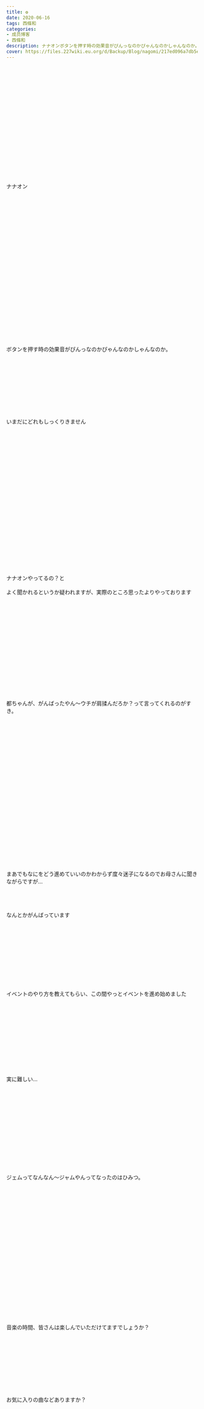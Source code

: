 ```yaml
---
title: ✿
date: 2020-06-16
tags: 西條和
categories: 
- 成员博客
- 西條和
description: ナナオンボタンを押す時の効果音がぴんっなのかぴゃんなのかしゃんなのか。いまだにどれもしっ...
cover: https://files.227wiki.eu.org/d/Backup/Blog/nagomi/217ed096a7db5e946d2763d3849fa.jpg 
---
```

<div class="blog_detail__main">
        ﻿<br/>
<br/>
<br/>
<br/>
<br/>
<br/>
<br/>
<br/>
<br/>
<br/>
<br/>
<br/>
<br/>
<br/>
<br/>
<br/>
<br/>
<br/>
ナナオン<br/>
<br/>
<br/>
<br/>
<br/>
<br/>
<br/>
<br/>
<br/>
<br/>
<br/>
<br/>
<br/>
<br/>
<br/>
<br/>
<br/>
<br/>
<br/>
<br/>
<br/>
<br/>
<br/>
<br/>
<br/>
ボタンを押す時の効果音がぴんっなのかぴゃんなのかしゃんなのか。<br/>
<br/>
<br/>
<br/>
<br/>
<br/>
<br/>
<br/>
<br/>
<br/>
<br/>
いまだにどれもしっくりきません<br/>
<br/>
<br/>
<br/>
<br/>
<br/>
<br/>
<br/>
<br/>
<br/>
<br/>
<br/>
<br/>
<br/>
<br/>
<br/>
<br/>
<br/>
<br/>
<br/>
<br/>
<br/>
<br/>
<br/>
ナナオンやってるの？と<br/>
<br/>
よく聞かれるというか疑われますが、実際のところ思ったよりやっております<br/>
<br/>
<br/>
<br/>
<br/>
<br/>
<br/>
<br/>
<br/>
<br/>
<br/>
<br/>
<br/>
<br/>
<br/>
<br/>
<br/>
都ちゃんが、がんばったやん〜ウチが肩揉んだろか？って言ってくれるのがすき。<br/>
<br/>
<br/>
<br/>
<br/>
<br/>
<br/>
<br/>
<br/>
<br/>
<br/>
<br/>
<br/>
<br/>
<br/>
<br/>
<br/>
<br/>
<br/>
<br/>
<br/>
<br/>
<br/>
<br/>
<br/>
まあでもなにをどう進めていいのかわからず度々迷子になるのでお母さんに聞きながらですが…<br/>
<br/>
<br/>
<br/>
<br/>
なんとかがんばっています<br/>
<br/>
<br/>
<br/>
<br/>
<br/>
<br/>
<br/>
<br/>
<br/>
<br/>
<br/>
イベントのやり方を教えてもらい、この間やっとイベントを進め始めました<br/>
<br/>
<br/>
<br/>
<br/>
<br/>
<br/>
<br/>
<br/>
<br/>
<br/>
<br/>
<br/>
実に難しい…<br/>
<br/>
<br/>
<br/>
<br/>
<br/>
<br/>
<br/>
<br/>
<br/>
<br/>
<br/>
<br/>
<br/>
<br/>
ジェムってなんなん〜ジャムやんってなったのはひみつ。<br/>
<br/>
<br/>
<br/>
<br/>
<br/>
<br/>
<br/>
<br/>
<br/>
<br/>
<br/>
<br/>
<br/>
<br/>
<br/>
<br/>
<br/>
<br/>
<br/>
<br/>
<br/>
<br/>
音楽の時間、皆さんは楽しんでいただけてますでしょうか？<br/>
<br/>
<br/>
<br/>
<br/>
<br/>
<br/>
<br/>
<br/>
<br/>
<br/>
お気に入りの曲などありますか？<br/>
<br/>
<br/>
<br/>
<br/>
<br/>
<br/>
<br/>
<br/>
<br/>
<br/>
<br/>
<br/>
<br/>
<br/>
<br/>
<br/>
<br/>
私はとんぼの気持ち一択。というぐらいとんぼとんぼしております<br/>
<br/>
<br/>
<br/>
<br/>
<br/>
<br/>
<br/>
<br/>
寝ても覚めてもとんぼなり<br/>
<br/>
<br/>
<br/>
<br/>
<br/>
<br/>
<br/>
<br/>
<br/>
<br/>
<br/>
<br/>
<br/>
<br/>
<br/>
<br/>
<br/>
3Dモードやカバー曲と、盛りだくさんとなっております<br/>
<br/>
<br/>
<br/>
<br/>
<br/>
<br/>
<br/>
<br/>
<br/>
<br/>
3Dモードの見方もずっと知らなくて、初めて見たとき感動しました…<br/>
<br/>
<br/>
<br/>
<br/>
<br/>
<br/>
<br/>
<br/>
<br/>
<br/>
<br/>
<br/>
<br/>
<br/>
<br/>
<br/>
<br/>
私が言うのもなんですが、みなさんに楽しんでいただけてたら嬉しいです。<br/>
<br/>
<br/>
<br/>
<br/>
<br/>
<br/>
<br/>
<br/>
<br/>
<br/>
<br/>
<br/>
<br/>
<br/>
<br/>
カバー曲はイベントの中にも外にもありますが、<br/>
<br/>
<br/>
<br/>
イベントの外で言うと青いスタスィオンをカバーさせてもらっています。<br/>
<br/>
<br/>
<br/>
<br/>
<br/>
<br/>
<br/>
<br/>
<br/>
<br/>
<br/>
<br/>
<br/>
<br/>
<br/>
実は青いスタスィオンは私にとって特別な曲なんです<br/>
<br/>
<br/>
<br/>
<br/>
<br/>
<br/>
<br/>
<br/>
<br/>
<br/>
<br/>
計算中で歌合戦の時もカバーさせてもらってたのですが、元はというと私がレッスンで歌ってた曲でした<br/>
<br/>
<br/>
<br/>
<br/>
<br/>
<br/>
<br/>
<br/>
<br/>
<br/>
<br/>
<br/>
歌のレッスンでは当時課題曲があって、それを1人ずつ歌っていくのですが<br/>
<br/>
私はどうしても人前で歌うのが苦手で、体は震えるし声は出ないしでその時はほとんど歌えなかったんです。<br/>
<br/>
<br/>
<br/>
<br/>
<br/>
<br/>
<br/>
<br/>
<br/>
<br/>
それで自分の好きな曲を一回歌ってみようとなったのですが、その時に自分で選んだ曲が<br/>
青いスタスィオンでした。<br/>
<br/>
<br/>
<br/>
<br/>
<br/>
<br/>
<br/>
<br/>
<br/>
<br/>
<br/>
もちろんうまくはないのですが、この曲だけは今までのような苦しさがなく歌えたんです<br/>
<br/>
<br/>
<br/>
<br/>
<br/>
<br/>
それがきっかけでその後始まったレコーディングでもなんとか歌えるようになったので、私にとっては特別であり、きっかけの曲なんです<br/>
<br/>
<br/>
<br/>
<br/>
<br/>
<br/>
<br/>
<br/>
<br/>
<br/>
<br/>
<br/>
<br/>
<br/>
あの時曲を選んでいいよと言ってもらえたことも、<br/>
<br/>
今こうやってゲームの中にこの曲があることも、<br/>
とても嬉しいなと思います<br/>
<br/>
<br/>
<br/>
<br/>
<br/>
<br/>
<br/>
<br/>
<br/>
<br/>
<br/>
<br/>
<br/>
<br/>
<br/>
<br/>
私はなんだか恥ずかしくてあまりできないので<br/>
よければ皆さん代わりに遊んでください…<br/>
<br/>
<br/>
<br/>
<br/>
<br/>
<br/>
<br/>
<br/>
<br/>
<br/>
<br/>
<br/>
<br/>
<br/>
<br/>
<br/>
<br/>
<br/>
<br/>
いやしかし<br/>
<br/>
<br/>
<br/>
<br/>
<br/>
<br/>
カバー曲のレコーディングとは実に困惑がつきものですね…<br/>
<br/>
<br/>
<br/>
<br/>
<br/>
<br/>
<br/>
<br/>
<br/>
だって歌を歌いに行くのにふぅ〜って言うと思わないじゃないですか<br/>
<br/>
<br/>
<br/>
<br/>
<br/>
<br/>
<br/>
<br/>
<br/>
<br/>
<br/>
<br/>
<br/>
<br/>
<br/>
<br/>
<br/>
<br/>
<br/>
<br/>
<br/>
あっこれは恋するフォーチュンクッキーの話です<br/>
<br/>
<br/>
<br/>
<br/>
<br/>
<br/>
<br/>
<br/>
<br/>
<br/>
<br/>
自分達の曲ではなかったことに出くわすので毎回ひやひやしております…<br/>
<br/>
<br/>
<br/>
<br/>
<br/>
<br/>
<br/>
<br/>
<br/>
<br/>
<br/>
<br/>
まあそれもゲームならではということで…<br/>
<br/>
<br/>
<br/>
<br/>
えっと、がんばります…<br/>
<br/>
<br/>
<br/>
<br/>
<br/>
<br/>
<br/>
<br/>
<br/>
<br/>
<br/>
<br/>
<br/>
<br/>
<br/>
<br/>
しゃんしゃんがんばろう<br/>
<br/>
<br/>
<br/>
<br/>
<br/>
<br/>
<br/>
<br/>
<br/>
<br/>
<br/>
<br/>
<br/>
<br/>
<br/>
<br/>
<br/>
あっそういえば向さんがみうちゃんを選んでくれてたのもうれしはずかしでした。えへ<br/>
<br/>
<br/>
<br/>
<br/>
<br/>
<br/>
<br/>
<br/>
<br/>
<br/>
<br/>
<br/>
<br/>
<br/>
<br/>
<br/>
<br/>
<br/>
<br/>
<br/>
<br/>
<br/>
ふぁい。<br/>
<br/>
<br/>
<img src="https://files.227wiki.eu.org/d/Backup/Blog/nagomi/217ed096a7db5e946d2763d3849fa.jpg"><br/>
<br/>
<br/>
<br/>
<br/>
<br/>
<br/>
<br/>
余裕のない左手。<br/>
<br/>
<br/>
<br/>
<br/>
<br/>
<br/>
<br/>
<br/>
<br/>
<br/>
<br/>
<br/>
<br/>
<br/>
この春の終わり、いちごみるくのおいしさを知りました<br/>
<br/>
<br/>
<br/>
<br/>
<br/>
<br/>
<br/>
<br/>
<br/>
<br/>
<br/>
<br/>
<br/>
<br/>
<br/>
<br/>
<br/>
<br/>
<br/>
<br/>
<br/>
<br/>
<br/>
<br/>
<br/>
<br/>
おしまい。
<!--twitter-->

<!--//twitter-->
</img></div>